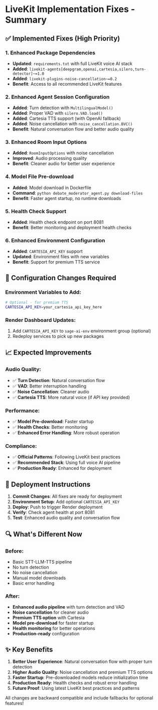 # LiveKit Implementation Fixes - Summary

## ✅ Implemented Fixes (High Priority)

### 1. Enhanced Package Dependencies
- **Updated**: `requirements.txt` with full LiveKit voice AI stack
- **Added**: `livekit-agents[deepgram,openai,cartesia,silero,turn-detector]~=1.0`
- **Added**: `livekit-plugins-noise-cancellation~=0.2`
- **Benefit**: Access to all recommended LiveKit features

### 2. Enhanced Agent Session Configuration
- **Added**: Turn detection with `MultilingualModel()`
- **Added**: Proper VAD with `silero.VAD.load()`
- **Added**: Cartesia TTS support (with OpenAI fallback)
- **Added**: Noise cancellation with `noise_cancellation.BVC()`
- **Benefit**: Natural conversation flow and better audio quality

### 3. Enhanced Room Input Options
- **Added**: `RoomInputOptions` with noise cancellation
- **Improved**: Audio processing quality
- **Benefit**: Cleaner audio for better user experience

### 4. Model File Pre-download
- **Added**: Model download in Dockerfile
- **Command**: `python debate_moderator_agent.py download-files`
- **Benefit**: Faster agent startup, no runtime downloads

### 5. Health Check Support
- **Added**: Health check endpoint on port 8081
- **Benefit**: Better monitoring and deployment health checks

### 6. Enhanced Environment Configuration
- **Added**: `CARTESIA_API_KEY` support
- **Updated**: Environment files with new variables
- **Benefit**: Support for premium TTS service

## 🔄 Configuration Changes Required

### Environment Variables to Add:
```bash
# Optional - for premium TTS
CARTESIA_API_KEY=your_cartesia_api_key_here
```

### Render Dashboard Updates:
1. Add `CARTESIA_API_KEY` to `sage-ai-env` environment group (optional)
2. Redeploy services to pick up new packages

## 📈 Expected Improvements

### Audio Quality:
- ✅ **Turn Detection**: Natural conversation flow
- ✅ **VAD**: Better interruption handling  
- ✅ **Noise Cancellation**: Cleaner audio
- ✅ **Cartesia TTS**: More natural voice (if API key provided)

### Performance:
- ✅ **Model Pre-download**: Faster startup
- ✅ **Health Checks**: Better monitoring
- ✅ **Enhanced Error Handling**: More robust operation

### Compliance:
- ✅ **Official Patterns**: Following LiveKit best practices
- ✅ **Recommended Stack**: Using full voice AI pipeline
- ✅ **Production Ready**: Enhanced for deployment

## 🚀 Deployment Instructions

1. **Commit Changes**: All fixes are ready for deployment
2. **Environment Setup**: Add optional `CARTESIA_API_KEY` 
3. **Deploy**: Push to trigger Render deployment
4. **Verify**: Check agent health at port 8081
5. **Test**: Enhanced audio quality and conversation flow

## 🔍 What's Different Now

### Before:
- Basic STT-LLM-TTS pipeline
- No turn detection
- No noise cancellation
- Manual model downloads
- Basic error handling

### After:
- **Enhanced audio pipeline** with turn detection and VAD
- **Noise cancellation** for cleaner audio
- **Premium TTS option** with Cartesia
- **Model pre-download** for faster startup
- **Health monitoring** for better operations
- **Production-ready** configuration

## ✨ Key Benefits

1. **Better User Experience**: Natural conversation flow with proper turn detection
2. **Higher Audio Quality**: Noise cancellation and premium TTS options
3. **Faster Startup**: Pre-downloaded models reduce initialization time
4. **Production Ready**: Health checks and robust error handling
5. **Future Proof**: Using latest LiveKit best practices and patterns

All changes are backward compatible and include fallbacks for optional features! 